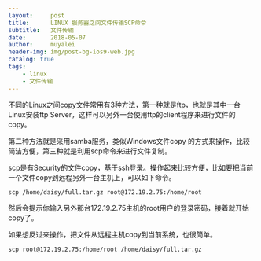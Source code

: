 ```yaml
---
layout:     post
title:      LINUX 服务器之间文件传输SCP命令
subtitle:   文件传输
date:       2018-05-07
author:     muyalei
header-img: img/post-bg-ios9-web.jpg
catalog: true
tags:
    - linux
    - 文件传输
---
```


不同的Linux之间copy文件常用有3种方法，第一种就是ftp，也就是其中一台Linux安装ftp Server，这样可以另外一台使用ftp的client程序来进行文件的copy。

第二种方法就是采用samba服务，类似Windows文件copy 的方式来操作，比较简洁方便，第三种就是利用scp命令来进行文件复制。
    
scp是有Security的文件copy，基于ssh登录。操作起来比较方便，比如要把当前一个文件copy到远程另外一台主机上，可以如下命令。
```
scp /home/daisy/full.tar.gz root@172.19.2.75:/home/root
```
然后会提示你输入另外那台172.19.2.75主机的root用户的登录密码，接着就开始copy了。

如果想反过来操作，把文件从远程主机copy到当前系统，也很简单。
```
scp root@172.19.2.75:/home/root /home/daisy/full.tar.gz 
```
